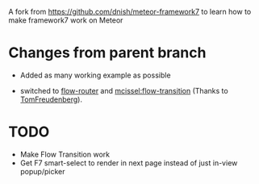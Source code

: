 A fork from https://github.com/dnish/meteor-framework7 to learn how to make framework7 work on Meteor

# Changes from parent branch

- Added as many working example as possible

- switched to [flow-router](https://atmospherejs.com/kadira/flow-router) and [mcissel:flow-transition](https://atmospherejs.com/mcissel/flow-transition) (Thanks to [TomFreudenberg](https://github.com/TomFreudenberg)). 

# TODO

- Make Flow Transition work
- Get F7 smart-select to render in next page instead of just in-view popup/picker
